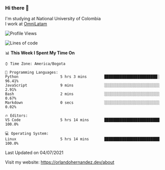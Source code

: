 ### Hi there 👋


<!--**AR4Z/AR4Z** is a ✨ _special_ ✨ repository because its `README.md` (this file) appears on your GitHub profile.

Here are some ideas to get you started:-->
I'm studying at National University of Colombia
<br>
I work at <a href="https://omnilatam.com/co/">OmniLatam</a>
<br>

<!--START_SECTION:waka-->
![Profile Views](http://img.shields.io/badge/Profile%20Views-6-blue)

![Lines of code](https://img.shields.io/badge/From%20Hello%20World%20I%27ve%20Written-3.5%20million%20lines%20of%20code-blue)

📊 **This Week I Spent My Time On** 

```text
⌚︎ Time Zone: America/Bogota

💬 Programming Languages: 
Python                   5 hrs 3 mins        ████████████████████████░   96.41% 
JavaScript               9 mins              ░░░░░░░░░░░░░░░░░░░░░░░░░   2.91% 
Bash                     2 mins              ░░░░░░░░░░░░░░░░░░░░░░░░░   0.67% 
Markdown                 0 secs              ░░░░░░░░░░░░░░░░░░░░░░░░░   0.02%

🔥 Editors: 
VS Code                  5 hrs 14 mins       █████████████████████████   100.0%

💻 Operating System: 
Linux                    5 hrs 14 mins       █████████████████████████   100.0%

```


 Last Updated on 04/07/2021
<!--END_SECTION:waka-->


Visit my website: https://orlandohernandez.dev/about

